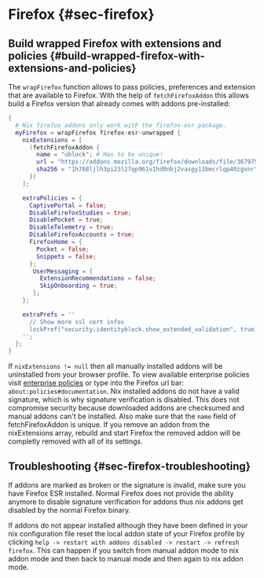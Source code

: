 # Firefox {#sec-firefox}

## Build wrapped Firefox with extensions and policies {#build-wrapped-firefox-with-extensions-and-policies}

The `wrapFirefox` function allows to pass policies, preferences and extension that are available to Firefox. With the help of `fetchFirefoxAddon` this allows build a Firefox version that already comes with addons pre-installed:

```nix
{
  # Nix firefox addons only work with the firefox-esr package.
  myFirefox = wrapFirefox firefox-esr-unwrapped {
    nixExtensions = [
      (fetchFirefoxAddon {
        name = "ublock"; # Has to be unique!
        url = "https://addons.mozilla.org/firefox/downloads/file/3679754/ublock_origin-1.31.0-an+fx.xpi";
        sha256 = "1h768ljlh3pi23l27qp961v1hd0nbj2vasgy11bmcrlqp40zgvnr";
      })
    ];

    extraPolicies = {
      CaptivePortal = false;
      DisableFirefoxStudies = true;
      DisablePocket = true;
      DisableTelemetry = true;
      DisableFirefoxAccounts = true;
      FirefoxHome = {
        Pocket = false;
        Snippets = false;
      };
       UserMessaging = {
         ExtensionRecommendations = false;
         SkipOnboarding = true;
       };
    };

    extraPrefs = ''
      // Show more ssl cert infos
      lockPref("security.identityblock.show_extended_validation", true);
    '';
  };
}
```

If `nixExtensions != null` then all manually installed addons will be uninstalled from your browser profile.
To view available enterprise policies visit [enterprise policies](https://github.com/mozilla/policy-templates#enterprisepoliciesenabled)
or type into the Firefox url bar: `about:policies#documentation`.
Nix installed addons do not have a valid signature, which is why signature verification is disabled. This does not compromise security because downloaded addons are checksumed and manual addons can't be installed. Also make sure that the `name` field of fetchFirefoxAddon is unique. If you remove an addon from the nixExtensions array, rebuild and start Firefox the removed addon will be completly removed with all of its settings.

## Troubleshooting {#sec-firefox-troubleshooting}
If addons are marked as broken or the signature is invalid, make sure you have Firefox ESR installed. Normal Firefox does not provide the ability anymore to disable signature verification for addons thus nix addons get disabled by the normal Firefox binary.

If addons do not appear installed although they have been defined in your nix configuration file reset the local addon state of your Firefox profile by clicking `help -> restart with addons disabled -> restart -> refresh firefox`. This can happen if you switch from manual addon mode to nix addon mode and then back to manual mode and then again to nix addon mode.

